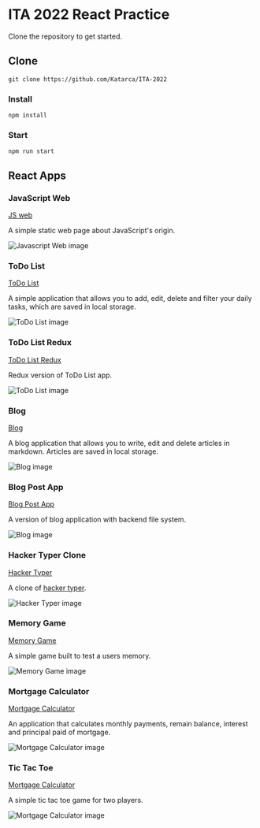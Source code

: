 # ITA 2022 React Practice

Clone the repository to get started.

## [](#clone-repository)Clone

```
git clone https://github.com/Katarca/ITA-2022
```

### [](#install)Install

```
npm install
```

### [](#start)Start

```
npm run start
```

## [](#react-apps)React Apps

### [](#javascript-web)JavaScript Web

[JS web](https://github.com/Katarca/ITA-2022/tree/main/src/javascript-web)

A simple static web page about JavaScript's origin.

![Javascript Web image](./src/images/jsweb.png)

### [](#todo-list)ToDo List

[ToDo List](https://github.com/Katarca/ITA-2022/tree/main/src/todo-list)

A simple application that allows you to add, edit, delete and filter your daily tasks, which are saved in local storage.

![ToDo List image](./src/images/todolist.png)

### [](#todo-list-redux)ToDo List Redux

[ToDo List Redux](https://github.com/Katarca/ITA-2022/tree/main/src/todo-list-redux)

Redux version of ToDo List app.

![ToDo List image](./src/images/todolist.png)

### [](#blog)Blog

[Blog](https://github.com/Katarca/ITA-2022/tree/main/src/blog)

A blog application that allows you to write, edit and delete articles in markdown. Articles are saved in local storage.

![Blog image](./src/images/blog.png)

### [](#blog-post-app)Blog Post App

[Blog Post App](https://github.com/Katarca/ITA-2022/tree/main/src/blog-post-app)

A version of blog application with backend file system.

![Blog image](./src/images/blogpostapp.png)

### [](#hacker-typer)Hacker Typer Clone

[Hacker Typer](https://github.com/Katarca/ITA-2022/tree/main/src/hacker-typer)

A clone of [hacker typer](https://hackertyper.com/).

![Hacker Typer image](./src/images/hackertyper.png)

### [](#memory-game)Memory Game

[Memory Game](https://github.com/Katarca/ITA-2022/tree/main/src/memory-game)

A simple game built to test a users memory.

![Memory Game image](./src/images/memorygame.png)

### [](#mortgage-calculator)Mortgage Calculator

[Mortgage Calculator](https://github.com/Katarca/ITA-2022/tree/main/src/mortgage-calculator)

An application that calculates monthly payments, remain balance, interest and principal paid of mortgage.

![Mortgage Calculator image](./src/images/mortgagecalculator.png)

### [](#tic-tac-toe)Tic Tac Toe

[Mortgage Calculator](https://github.com/Katarca/ITA-2022/tree/main/src/tic-tac-toe)

A simple tic tac toe game for two players.

![Mortgage Calculator image](./src/images/tictactoe.png)
